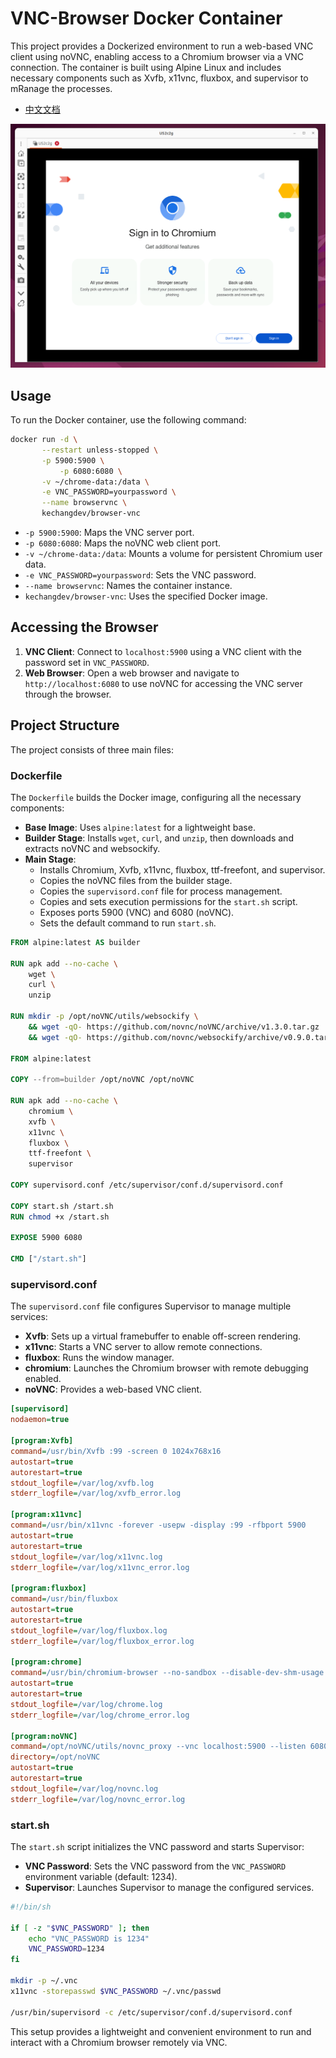 # VNC-Browser Docker Container

This project provides a Dockerized environment to run a web-based VNC client using noVNC, enabling access to a Chromium browser via a VNC connection. The container is built using Alpine Linux and includes necessary components such as Xvfb, x11vnc, fluxbox, and supervisor to mRanage the processes.

- [中文文档](./README_CHINESE.md)

![](./show.png)



## Usage

To run the Docker container, use the following command:

```sh
docker run -d \
	   --restart unless-stopped \
	   -p 5900:5900 \
           -p 6080:6080 \
	   -v ~/chrome-data:/data \
	   -e VNC_PASSWORD=yourpassword \
	   --name browservnc \
	   kechangdev/browser-vnc
```

- `-p 5900:5900`: Maps the VNC server port.
- `-p 6080:6080`: Maps the noVNC web client port.
- `-v ~/chrome-data:/data`: Mounts a volume for persistent Chromium user data.
- `-e VNC_PASSWORD=yourpassword`: Sets the VNC password.
- `--name browservnc`: Names the container instance.
- `kechangdev/browser-vnc`: Uses the specified Docker image.

## Accessing the Browser

1. **VNC Client**: Connect to `localhost:5900` using a VNC client with the password set in `VNC_PASSWORD`.
2. **Web Browser**: Open a web browser and navigate to `http://localhost:6080` to use noVNC for accessing the VNC server through the browser.

## Project Structure

The project consists of three main files:

### Dockerfile

The `Dockerfile` builds the Docker image, configuring all the necessary components:

- **Base Image**: Uses `alpine:latest` for a lightweight base.
- **Builder Stage**: Installs `wget`, `curl`, and `unzip`, then downloads and extracts noVNC and websockify.
- **Main Stage**: 
  - Installs Chromium, Xvfb, x11vnc, fluxbox, ttf-freefont, and supervisor.
  - Copies the noVNC files from the builder stage.
  - Copies the `supervisord.conf` file for process management.
  - Copies and sets execution permissions for the `start.sh` script.
  - Exposes ports 5900 (VNC) and 6080 (noVNC).
  - Sets the default command to run `start.sh`.

```dockerfile
FROM alpine:latest AS builder

RUN apk add --no-cache \
    wget \
    curl \
    unzip

RUN mkdir -p /opt/noVNC/utils/websockify \
    && wget -qO- https://github.com/novnc/noVNC/archive/v1.3.0.tar.gz | tar xz --strip 1 -C /opt/noVNC \
    && wget -qO- https://github.com/novnc/websockify/archive/v0.9.0.tar.gz | tar xz --strip 1 -C /opt/noVNC/utils/websockify

FROM alpine:latest

COPY --from=builder /opt/noVNC /opt/noVNC

RUN apk add --no-cache \
    chromium \
    xvfb \
    x11vnc \
    fluxbox \
    ttf-freefont \
    supervisor

COPY supervisord.conf /etc/supervisor/conf.d/supervisord.conf

COPY start.sh /start.sh
RUN chmod +x /start.sh

EXPOSE 5900 6080

CMD ["/start.sh"]
```

### supervisord.conf

The `supervisord.conf` file configures Supervisor to manage multiple services:

- **Xvfb**: Sets up a virtual framebuffer to enable off-screen rendering.
- **x11vnc**: Starts a VNC server to allow remote connections.
- **fluxbox**: Runs the window manager.
- **chromium**: Launches the Chromium browser with remote debugging enabled.
- **noVNC**: Provides a web-based VNC client.

```ini
[supervisord]
nodaemon=true

[program:Xvfb]
command=/usr/bin/Xvfb :99 -screen 0 1024x768x16
autostart=true
autorestart=true
stdout_logfile=/var/log/xvfb.log
stderr_logfile=/var/log/xvfb_error.log

[program:x11vnc]
command=/usr/bin/x11vnc -forever -usepw -display :99 -rfbport 5900
autostart=true
autorestart=true
stdout_logfile=/var/log/x11vnc.log
stderr_logfile=/var/log/x11vnc_error.log

[program:fluxbox]
command=/usr/bin/fluxbox
autostart=true
autorestart=true
stdout_logfile=/var/log/fluxbox.log
stderr_logfile=/var/log/fluxbox_error.log

[program:chrome]
command=/usr/bin/chromium-browser --no-sandbox --disable-dev-shm-usage --remote-debugging-port=9222 --user-data-dir=/data --display=:99
autostart=true
autorestart=true
stdout_logfile=/var/log/chrome.log
stderr_logfile=/var/log/chrome_error.log

[program:noVNC]
command=/opt/noVNC/utils/novnc_proxy --vnc localhost:5900 --listen 6080
directory=/opt/noVNC
autostart=true
autorestart=true
stdout_logfile=/var/log/novnc.log
stderr_logfile=/var/log/novnc_error.log
```

### start.sh

The `start.sh` script initializes the VNC password and starts Supervisor:

- **VNC Password**: Sets the VNC password from the `VNC_PASSWORD` environment variable (default: 1234).
- **Supervisor**: Launches Supervisor to manage the configured services.

```sh
#!/bin/sh
  
if [ -z "$VNC_PASSWORD" ]; then
    echo "VNC_PASSWORD is 1234"
    VNC_PASSWORD=1234
fi

mkdir -p ~/.vnc
x11vnc -storepasswd $VNC_PASSWORD ~/.vnc/passwd

/usr/bin/supervisord -c /etc/supervisor/conf.d/supervisord.conf
```

This setup provides a lightweight and convenient environment to run and interact with a Chromium browser remotely via VNC.
